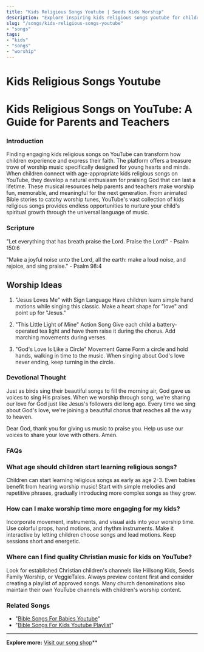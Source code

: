 ```yaml
---
title: "Kids Religious Songs Youtube | Seeds Kids Worship"
description: "Explore inspiring kids religious songs youtube for children's worship and faith development. Biblical music resources for families and ministry."
slug: "/songs/kids-religious-songs-youtube"
- "songs"
tags:
- "kids"
- "songs"
- "worship"
---
```


# Kids Religious Songs Youtube

# Kids Religious Songs on YouTube: A Guide for Parents and Teachers

### Introduction
Finding engaging kids religious songs on YouTube can transform how children experience and express their faith. The platform offers a treasure trove of worship music specifically designed for young hearts and minds. When children connect with age-appropriate kids religious songs on YouTube, they develop a natural enthusiasm for praising God that can last a lifetime. These musical resources help parents and teachers make worship fun, memorable, and meaningful for the next generation. From animated Bible stories to catchy worship tunes, YouTube's vast collection of kids religious songs provides endless opportunities to nurture your child's spiritual growth through the universal language of music.

### Scripture
"Let everything that has breath praise the Lord. Praise the Lord!" - Psalm 150:6

"Make a joyful noise unto the Lord, all the earth: make a loud noise, and rejoice, and sing praise." - Psalm 98:4

## Worship Ideas
1. "Jesus Loves Me" with Sign Language
Have children learn simple hand motions while singing this classic. Make a heart shape for "love" and point up for "Jesus."

2. "This Little Light of Mine" Action Song
Give each child a battery-operated tea light and have them raise it during the chorus. Add marching movements during verses.

3. "God's Love Is Like a Circle" Movement Game
Form a circle and hold hands, walking in time to the music. When singing about God's love never ending, keep turning in the circle.

### Devotional Thought
Just as birds sing their beautiful songs to fill the morning air, God gave us voices to sing His praises. When we worship through song, we're sharing our love for God just like Jesus's followers did long ago. Every time we sing about God's love, we're joining a beautiful chorus that reaches all the way to heaven.

Dear God, thank you for giving us music to praise you. Help us use our voices to share your love with others. Amen.

### FAQs

### What age should children start learning religious songs?
Children can start learning religious songs as early as age 2-3. Even babies benefit from hearing worship music! Start with simple melodies and repetitive phrases, gradually introducing more complex songs as they grow.

### How can I make worship time more engaging for my kids?
Incorporate movement, instruments, and visual aids into your worship time. Use colorful props, hand motions, and rhythm instruments. Make it interactive by letting children choose songs and lead motions. Keep sessions short and energetic.

### Where can I find quality Christian music for kids on YouTube?
Look for established Christian children's channels like Hillsong Kids, Seeds Family Worship, or VeggieTales. Always preview content first and consider creating a playlist of approved songs. Many church denominations also maintain their own YouTube channels with children's worship content.

### Related Songs

- "[Bible Songs For Babies Youtube](/songs/bible-songs-for-babies-youtube/)"
- "[Bible Songs For Kids Youtube Playlist](/songs/bible-songs-for-kids-youtube-playlist/)"

---

**Explore more:** [Visit our song shop](https://seedskidsworship.com/shop)**

<!-- Schema Markup -->
<script type="application/ld+json">
{
  "@context": "https://schema.org",
  "@type": "MusicRecording",
  "name": "Kids Religious Songs Youtube",
  "byArtist": {
    "@type": "MusicGroup",
    "name": "Seeds Kids Worship"
  },
  "isFamilyFriendly": true,
  "url": "https://seedskidsworship.com/songs/kids-religious-songs-youtube/"
}
</script>